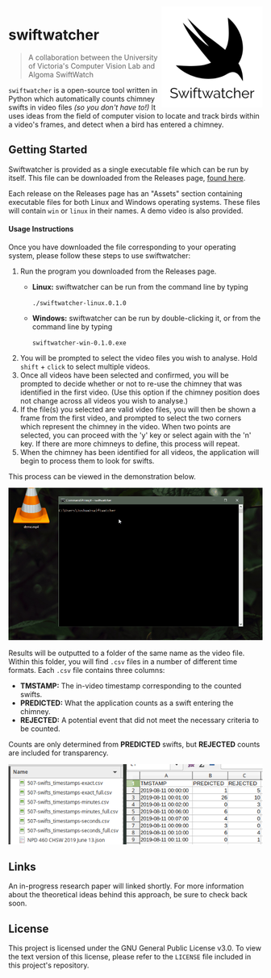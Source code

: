 <img src="data/logo.png" align="right" width="200" height="200"/>

# swiftwatcher
> A collaboration between the University of Victoria's Computer Vision 
Lab and Algoma SwiftWatch

`swiftwatcher` is a open-source tool written in Python which 
automatically counts chimney swifts in video files _(so you don't have 
to!)_ It uses ideas from the field of computer vision to locate and 
track birds within a video's frames, and detect when a bird has entered 
a chimney.

## Getting Started

Swiftwatcher is provided as a single executable file which can be run by
itself. This file can be downloaded from the Releases page, 
[found here](https://github.com/joshuacwnewton/swiftwatcher/releases). 

Each release on the Releases page has an "Assets" section containing 
executable files for both Linux and Windows operating systems. These 
files will contain `win` or `linux` in their names. A demo video is 
also provided.

#### Usage Instructions

Once you have downloaded the file corresponding to your operating system, 
please follow these steps to use swiftwatcher:

1. Run the program you downloaded from the Releases page. 
    * **Linux:** swiftwatcher can be run from the command line by typing

        `./swiftwatcher-linux.0.1.0`
    * **Windows:** swiftwatcher can be run by double-clicking it, or
    from the command line by typing 
    
        `swiftwatcher-win-0.1.0.exe`
2. You will be prompted to select the video files you wish to analyse.
Hold `shift` + `click` to select multiple videos.
3. Once all videos have been selected and confirmed, you will be 
prompted to decide whether or not to re-use the chimney that was 
identified in the first video. (Use this option if the chimney position
does not change across all videos you wish to analyse.)
4. If the file(s) you selected are valid video files, you will then
be shown a frame from the first video, and prompted to select the two 
corners which represent the chimney in the video. When two points are 
selected, you can proceed with the 'y' key or select again with the 'n' 
key. If there are more chimneys to define, this process will repeat.
5. When the chimney has been identified for all videos, 
the application will begin to process them to look for swifts.

This process can be viewed in the demonstration below.

<p align="center"><img src="data/screenshots/demo.gif"></p>

Results will be outputted to a folder of the same name as the video 
file. Within this folder, you will find `.csv` files in a number of 
different time formats. Each `.csv` file contains three columns: 

* **TMSTAMP:** The in-video timestamp corresponding to the counted 
swifts.
* **PREDICTED:** What the application counts as a swift entering the 
chimney.
* **REJECTED:** A potential event that did not meet the 
necessary criteria to be counted. 

Counts are only determined from **PREDICTED** swifts, but **REJECTED**
counts are included for transparency.


<p align="center"><img src="data/screenshots/results.png"></p>

## Links

An in-progress research paper will linked shortly. For more information
about the theoretical ideas behind this approach, be sure to check back
soon.

## License

This project is licensed under the GNU General Public License v3.0. To
view the text version of this license, please refer to the `LICENSE`
file included in this project's repository.

